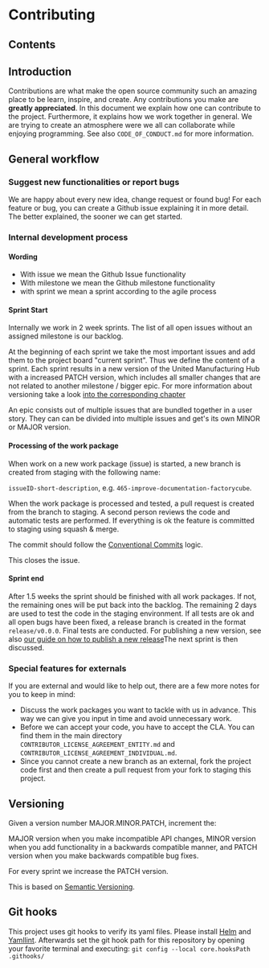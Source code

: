 # Contributing

## Contents

## Introduction

Contributions are what make the open source community such an amazing place to be learn, inspire, and create. Any contributions you make are **greatly appreciated**. In this document we explain how one can contribute to the project. Furthermore, it explains how we work together in general. We are trying to create an atmosphere were we all can collaborate while enjoying programming. See also `CODE_OF_CONDUCT.md` for more information.

## General workflow

### Suggest new functionalities or report bugs

We are happy about every new idea, change request or found bug! For each feature or bug, you can create a Github issue explaining it in more detail. The better explained, the sooner we can get started.

### Internal development process

#### Wording

- With issue we mean the Github Issue functionality
- With milestone we mean the Github milestone functionality
- with sprint we mean a sprint according to the agile process

#### Sprint Start

Internally we work in 2 week sprints. The list of all open issues without an assigned milestone is our backlog.

At the beginning of each sprint we take the most important issues and add them to the project board "current sprint". Thus we define the content of a sprint. Each sprint results in a new version of the United Manufacturing Hub with a increased PATCH version, which includes all smaller changes that are not related to another milestone / bigger epic. For more information about versioning take a look [into the corresponding chapter](#versioning)

An epic consists out of multiple issues that are bundled together in a user story. They can can be divided into multiple issues and get's its own MINOR or MAJOR version.

#### Processing of the work package

When work on a new work package (issue) is started, a new branch is created from staging with the following name: 

`issueID-short-description`, e.g. `465-improve-documentation-factorycube`. 

When the work package is processed and tested, a pull request is created from the branch to staging. A second person reviews the code and automatic tests are performed. If everything is ok the feature is committed to staging using squash & merge. 

The commit should follow the [Conventional Commits](https://www.conventionalcommits.org/en/v1.0.0/) logic. 

This closes the issue.

#### Sprint end

After 1.5 weeks the sprint should be finished with all work packages. If not, the remaining ones will be put back into the backlog. The remaining 2 days are used to test the code in the staging environment. If all tests are ok and all open bugs have been fixed, a release branch is created in the format `release/v0.0.0`. Final tests are conducted. For publishing a new version, see also [our guide on how to publish a new release](https://docs.umh.app/docs/developers/publish-new-version/)The next sprint is then discussed.

### Special features for externals

If you are external and would like to help out, there are a few more notes for you to keep in mind:

- Discuss the work packages you want to tackle with us in advance. This way we can give you input in time and avoid unnecessary work.
- Before we can accept your code, you have to accept the CLA. You can find them in the main directory `CONTRIBUTOR_LICENSE_AGREEMENT_ENTITY.md` and `CONTRIBUTOR_LICENSE_AGREEMENT_INDIVIDUAL.md`.
- Since you cannot create a new branch as an external, fork the project code first and then create a pull request from your fork to staging this project.

## Versioning

Given a version number MAJOR.MINOR.PATCH, increment the:

MAJOR version when you make incompatible API changes,
MINOR version when you add functionality in a backwards compatible manner, and
PATCH version when you make backwards compatible bug fixes.

For every sprint we increase the PATCH version.

This is based on [Semantic Versioning](https://semver.org/).

## Git hooks

This project uses git hooks to verify its yaml files.
Please install [Helm](https://helm.sh/docs/intro/install/) and [Yamllint](https://github.com/adrienverge/yamllint#installation).
Afterwards set the git hook path for this repository by opening your favorite terminal and executing:
```git config --local core.hooksPath .githooks/```